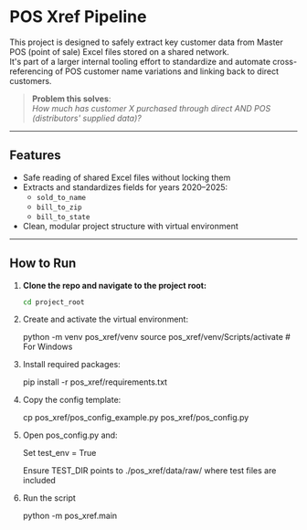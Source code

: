 # POS Xref Pipeline

This project is designed to safely extract key customer data from Master POS (point of sale) Excel files stored on a shared network.  
It's part of a larger internal tooling effort to standardize and automate cross-referencing of POS customer name variations and linking back to direct customers.

> **Problem this solves**:  
> *How much has customer X purchased through direct AND POS (distributors' supplied data)?*

---

## Features

- Safe reading of shared Excel files without locking them
- Extracts and standardizes fields for years 2020–2025:
  - `sold_to_name`
  - `bill_to_zip`
  - `bill_to_state`
- Clean, modular project structure with virtual environment

---

## How to Run

1. **Clone the repo and navigate to the project root:**

   ```bash
   cd project_root

2. Create and activate the virtual environment:
    
    python -m venv pos_xref/venv
    source pos_xref/venv/Scripts/activate  # For Windows

3. Install required packages:

    pip install -r pos_xref/requirements.txt

4. Copy the config template:

    cp pos_xref/pos_config_example.py pos_xref/pos_config.py

5. Open pos_config.py and:

    Set test_env = True

    Ensure TEST_DIR points to ./pos_xref/data/raw/ where test files are included

6. Run the script

    python -m pos_xref.main
